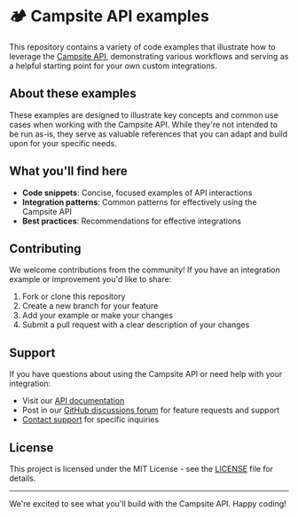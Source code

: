 # 🏕️ Campsite API examples

This repository contains a variety of code examples that illustrate how to leverage the [Campsite API](https://campsite.com/docs), demonstrating various workflows and serving as a helpful starting point for your own custom integrations.

## About these examples

These examples are designed to illustrate key concepts and common use cases when working with the Campsite API. While they're not intended to be run as-is, they serve as valuable references that you can adapt and build upon for your specific needs.

## What you'll find here

- **Code snippets**: Concise, focused examples of API interactions
- **Integration patterns**: Common patterns for effectively using the Campsite API
- **Best practices**: Recommendations for effective integrations

## Contributing

We welcome contributions from the community! If you have an integration example or improvement you'd like to share:

1. Fork or clone this repository
2. Create a new branch for your feature
3. Add your example or make your changes
4. Submit a pull request with a clear description of your changes

## Support

If you have questions about using the Campsite API or need help with your integration:

- Visit our [API documentation](https://campsite.com/docs)
- Post in our [GitHub discussions forum](https://github.com/campsite/examples/discussions) for feature requests and support
- [Contact support](https://campsite.com/support) for specific inquiries

## License

This project is licensed under the MIT License - see the [LICENSE](LICENSE) file for details.

---

We're excited to see what you'll build with the Campsite API. Happy coding!
